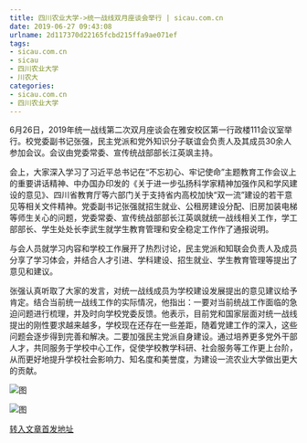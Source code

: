 ```yaml
---
title: 四川农业大学->统一战线双月座谈会举行 | sicau.com.cn
date: 2019-06-27 09:43:08
urlname: 2d117370d22165fcbd215ffa9ae071ef
tags: 
- sicau.com.cn
- sicau
- 四川农业大学
- 川农大
categories:
- sicau.com.cn
- 四川农业大学
---
```



6月26日，2019年统一战线第二次双月座谈会在雅安校区第一行政楼111会议室举行。校党委副书记张强，民主党派和党外知识分子联谊会负责人及其成员30余人参加会议。会议由党委常委、宣传统战部部长江英飒主持。

会上，大家深入学习了习近平总书记在“不忘初心、牢记使命”主题教育工作会议上的重要讲话精神、中办国办印发的《关于进一步弘扬科学家精神加强作风和学风建设的意见》、四川省教育厅等六部门关于支持省内高校加快“双一流”建设的若干意见等相关文件精神。党委副书记张强就招生就业、公租房建设分配、旧房加装电梯等师生关心的问题，党委常委、宣传统战部部长江英飒就统一战线相关工作，学工部部长、学生处处长李武生就学生教育管理和安全稳定工作作了通报说明。

与会人员就学习内容和学校工作展开了热烈讨论，民主党派和知联会负责人及成员分享了学习体会，并结合人才引进、学科建设、招生就业、学生教育管理等提出了意见和建议。

张强认真听取了大家的发言，对统一战线成员为学校建设发展提出的意见建议给予肯定。结合当前统一战线工作的实际情况，他指出：一要对当前统战工作面临的急迫问题进行梳理，并及时向学校党委反馈。他表示，目前党和国家层面对统一战线提出的刚性要求越来越多，学校现在还存在一些差距，随着党建工作的深入，这些问题会逐步得到完善和解决。二要加强民主党派自身建设。通过培养更多党外干部人才，共同服务于学校中心工作，促使学校教学科研、社会服务等工作更上台阶，从而更好地提升学校社会影响力、知名度和美誉度，为建设一流农业大学做出更大的贡献。



![图](https://news.sicau.edu.cn/__local/7/4A/42/09739E242A60576678182C1C84B_D9064627_910A9.jpg)

![图](https://news.sicau.edu.cn/__local/A/18/B9/B30A67D00B2F69317DECFE81D9E_7BD6A688_FABE.jpg)

[转入文章首发地址](https://news.sicau.edu.cn/info/1078/52302.htm)
